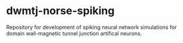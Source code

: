 # dwmtj-norse-spiking

Repository for development of spiking neural network simulations for domain wall-magnetic tunnel junction artifical neurons.
